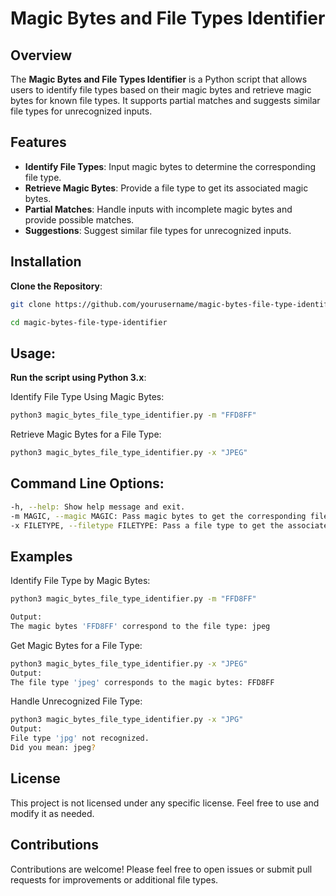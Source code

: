 # Magic Bytes and File Types Identifier

## Overview

The **Magic Bytes and File Types Identifier** is a Python script that allows users to identify file types based on their magic bytes and retrieve magic bytes for known file types. It supports partial matches and suggests similar file types for unrecognized inputs.

## Features

- **Identify File Types**: Input magic bytes to determine the corresponding file type.
- **Retrieve Magic Bytes**: Provide a file type to get its associated magic bytes.
- **Partial Matches**: Handle inputs with incomplete magic bytes and provide possible matches.
- **Suggestions**: Suggest similar file types for unrecognized inputs.

## Installation

**Clone the Repository**:
```bash
git clone https://github.com/yourusername/magic-bytes-file-type-identifier.git

cd magic-bytes-file-type-identifier
```
## Usage:
**Run the script using Python 3.x**:

Identify File Type Using Magic Bytes:
```bash
python3 magic_bytes_file_type_identifier.py -m "FFD8FF"
```

Retrieve Magic Bytes for a File Type:

```bash
python3 magic_bytes_file_type_identifier.py -x "JPEG"
```

## Command Line Options:
```bash
-h, --help: Show help message and exit.
-m MAGIC, --magic MAGIC: Pass magic bytes to get the corresponding file type.
-x FILETYPE, --filetype FILETYPE: Pass a file type to get the associated magic bytes.
```

## Examples

Identify File Type by Magic Bytes:
```bash
python3 magic_bytes_file_type_identifier.py -m "FFD8FF"

Output:
The magic bytes 'FFD8FF' correspond to the file type: jpeg
```

Get Magic Bytes for a File Type:
```bash
python3 magic_bytes_file_type_identifier.py -x "JPEG"
Output:
The file type 'jpeg' corresponds to the magic bytes: FFD8FF
```

Handle Unrecognized File Type:
```bash
python3 magic_bytes_file_type_identifier.py -x "JPG"
Output:
File type 'jpg' not recognized.
Did you mean: jpeg?
```

## License
This project is not licensed under any specific license. Feel free to use and modify it as needed.

## Contributions
Contributions are welcome! Please feel free to open issues or submit pull requests for improvements or additional file types.


